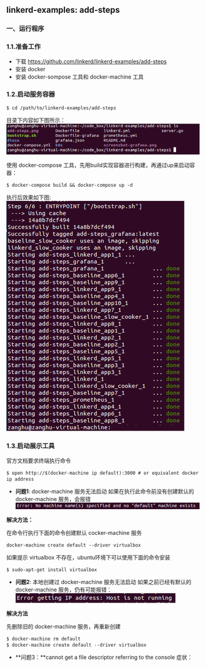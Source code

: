 ## linkerd-examples: add-steps

### 一、运行程序

### 1.1.准备工作

* 下载 https://github.com/linkerd/linkerd-examples/add-steps
* 安装 docker
* 安装 docker-sompose 工具和 docker-machine 工具

### 1.2.启动服务容器

```shell
$ cd /path/to/linkerd-examples/add-steps 
```

目录下内容如下图所示：
![](/assets/linkerd001_001.png)

使用 docker-compose 工具，先用build实现容器进行构建，再通过up来启动容器：

```shell
$ docker-compose build && docker-compose up -d
```

执行后效果如下图:
![](/assets/linkerd001_002.png)

### 1.3.启动展示工具

官方文档要求终端执行命令

```shell
$ open http://$(docker-machine ip default):3000 # or equivalent docker ip address
```
* **问题1**: docker-machine 服务无法启动
如果在执行此命令前没有创建默认的 docker-machine 服务，会报错
![](/assets/linkerd001_003.PNG)

**解决方法：**

在命令行执行下面的命令创建默认 cocker-machine 服务
```shell
docker-machine create default --driver virtualbox
```
如果提示 virtualbox 不存在，ubuntu环境下可以使用下面的命令安装
```shell
$ sudo-apt-get install virtualbox
```

* **问题2**: 本地创建过 docker-machine 服务无法启动
如果之前已经有默认的 docker-machine 服务，仍有可能报错：
![](/assets/linkerd001_004.PNG)

**解决方法**

先删除旧的 docker-machine 服务，再重新创建
```shell
$ docker-machine rm default
$ docker-machine create default --driver virtualbox
```

* **问题3：**cannot get a file descriptor referring to the console
症状：
```shell

```
